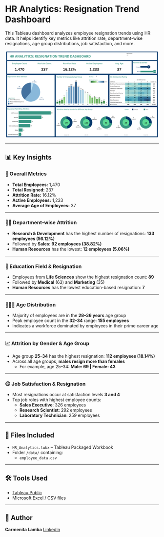 # HR Analytics: Resignation Trend Dashboard

This Tableau dashboard analyzes employee resignation trends using HR data. It helps identify key metrics like attrition rate, department-wise resignations, age group distributions, job satisfaction, and more.

![Dashboard Screenshot](Assets/HR%20ANALYTICS%20DASHBOARD.png)


---

## 📊 Key Insights

### 🔢 Overall Metrics
- **Total Employees:** 1,470  
- **Total Resigned:** 237  
- **Attrition Rate:** 16.12%  
- **Active Employees:** 1,233  
- **Average Age of Employees:** 37  

---

### 🧑‍💼 Department-wise Attrition
- **Research & Development** has the highest number of resignations: **133 employees (56.12%)**
- Followed by **Sales**: **92 employees (38.82%)**
- **Human Resources** has the lowest: **12 employees (5.06%)**

---

### 🧠 Education Field & Resignation
- Employees from **Life Sciences** show the highest resignation count: **89**
- Followed by **Medical** (63) and **Marketing** (35)
- **Human Resources** has the lowest education-based resignation: **7**

---

### 👶👨‍🦳 Age Distribution
- Majority of employees are in the **28–36 years** age group
- Peak employee count in the **32–34** range: **155 employees**
- Indicates a workforce dominated by employees in their prime career age

---

### 📈 Attrition by Gender & Age Group
- Age group **25–34** has the highest resignation: **112 employees (18.14%)**
- Across all age groups, **males resign more than females**
  - For example, age 25–34: **Male: 69 | Female: 43**

---

### 😊 Job Satisfaction & Resignation
- Most resignations occur at satisfaction levels **3 and 4**
- Top job roles with highest employee counts:
  - **Sales Executive**: 326 employees
  - **Research Scientist**: 292 employees
  - **Laboratory Technician**: 259 employees


---

## 📁 Files Included
- `HR_Analytics.twbx` – Tableau Packaged Workbook
- Folder `/data/` containing:
  - `employee_data.csv`

---

## 🛠 Tools Used
- [Tableau Public](https://public.tableau.com/)
- Microsoft Excel / CSV files

---

## 📌 Author
**Carmenita Lamba**
[LinkedIn](https://www.linkedin.com/in/carmenita-lamba-6a7555220/)

